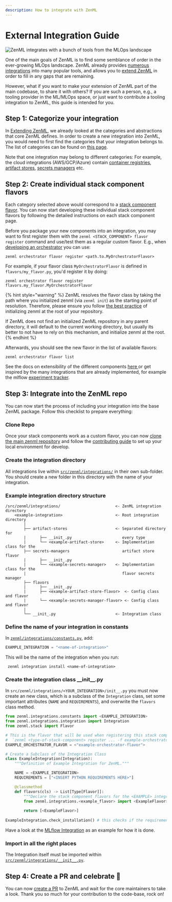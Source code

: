 ```yaml
---
description: How to integrate with ZenML
---
```


# External Integration Guide

![ZenML integrates with a bunch of tools from the MLOps landscape](../assets/sam-side-by-side-full-text.png)

One of the main goals of ZenML is to find some semblance of order in the 
ever-growing MLOps landscape. ZenML already provides 
[numerous integrations](https://zenml.io/integrations) into many popular tools, 
and allows you to [extend ZenML](../advanced-guide/stacks/custom-flavors.md) 
in order to fill in any gaps that are remaining.

However, what if you want to make your extension of ZenML part of the main 
codebase, to share it with others? If you are such a person, e.g., a tooling 
provider in the ML/MLOps space, or just want to contribute a tooling integration 
to ZenML, this guide is intended for you.

## Step 1: Categorize your integration

In [Extending ZenML](../advanced-guide/stacks/custom-flavors.md), 
we already looked at the categories and abstractions that core ZenML defines. 
In order to create a new integration into ZenML, you would need to first find 
the categories that your integration belongs to. The list of categories can be 
found on [this page](../component-gallery/categories.md).

Note that one integration may belong to different categories: For example, the 
cloud integrations (AWS/GCP/Azure) contain 
[container registries](../component-gallery/container-registries/container-registries.md), 
[artifact stores](../component-gallery/artifact-stores/artifact-stores.md), 
[secrets managers](../component-gallery/secrets-managers/secrets-managers.md) 
etc.

## Step 2: Create individual stack component flavors

Each category selected above would correspond to a 
[stack component flavor](../starter-guide/stacks/stacks.md). You can now start 
developing these individual stack component flavors by following the detailed 
instructions on each stack component page.

Before you package your new components into an integration, you may want to 
first register them with the `zenml <STACK_COMPONENT> flavor register` command 
and use/test them as a regular custom flavor. E.g., when 
[developing an orchestrator](../component-gallery/orchestrators/custom.md) 
you can use:

```shell
zenml orchestrator flavor register <path.to.MyOrchestratorFlavor>
```

For example, if your flavor class `MyOrchestratorFlavor` is defined in `flavors/my_flavor.py`,
you'd register it by doing:

```shell
zenml orchestrator flavor register flavors.my_flavor.MyOrchestratorFlavor
```

{% hint style="warning" %}
ZenML resolves the flavor class by taking the path where you initialized zenml
(via `zenml init`) as the starting point of resolution. Therefore, please ensure
you follow [the best practice](../../guidelines/best-practices.md) of initializing
zenml at the root of your repository.

If ZenML does not find an initialized ZenML repository in any parent directory, it
will default to the current working directory, but usually its better to not have to
rely on this mechanism, and initialize zenml at the root.
{% endhint %}

Afterwards, you should see the new flavor in the list of available flavors:

```shell
zenml orchestrator flavor list
```

See the docs on extensibility of the different components 
[here ](../advanced-guide/stacks/custom-flavors.md) or get inspired 
by the many integrations that are already implemented, for example the mlflow 
[experiment tracker](https://github.com/zenml-io/zenml/blob/main/src/zenml/integrations/mlflow/experiment_trackers/mlflow_experiment_tracker.py).

## Step 3: Integrate into the ZenML repo

You can now start the process of including your integration into the base ZenML 
package. Follow this checklist to prepare everything:

### Clone Repo

Once your stack components work as a custom flavor, you can now 
[clone the main zenml repository](https://github.com/zenml-io/zenml) and follow 
the [contributing guide](https://github.com/zenml-io/zenml/blob/main/CONTRIBUTING.md) 
to set up your local environment for develop.

### **Create the integration directory**

All integrations live within [`src/zenml/integrations/`](https://github.com/zenml-io/zenml/tree/main/src/zenml/integrations) 
in their own sub-folder. You should create a new folder in this directory with 
the name of your integration.


### Example integration directory structure

```
/src/zenml/integrations/                        <- ZenML integration directory
    <example-integration>                       <- Root integration directory
        |
        ├── artifact-stores                     <- Separated directory for  
        |      ├── __init_.py                      every type
        |      └── <example-artifact-store>     <- Implementation class for the  
        ├── secrets-managers                       artifact store flavor
        |      ├── __init_.py
        |      └── <example-secrets-manager>    <- Implementation class for the  
        |                                          flavor secrets manager
        ├── flavors 
        |      ├── __init_.py 
        |      ├── <example-artifact-store-flavor>  <- Config class and flavor
        |      └── <example-secrets-manager-flavor> <- Config class and flavor
        |
        └── __init_.py                          <- Integration class 
```

### Define the name of your integration in constants

In [`zenml/integrations/constants.py`](https://github.com/zenml-io/zenml/blob/main/src/zenml/integrations/constants.py), add:

```python
EXAMPLE_INTEGRATION = "<name-of-integration>"
```

This will be the name of the integration when you run:

```shell
 zenml integration install <name-of-integration>
```

### Create the integration class \_\_init\_\_.py

In `src/zenml/integrations/<YOUR_INTEGRATION>/init__.py` you must now 
create an new class, which is a subclass of the `Integration` class, set some 
important attributes (`NAME` and `REQUIREMENTS`), and overwrite the `flavors` 
class method.

```python
from zenml.integrations.constants import <EXAMPLE_INTEGRATION>
from zenml.integrations.integration import Integration
from zenml.stack import Flavor

# This is the flavor that will be used when registering this stack component
#  `zenml <type-of-stack-component> register ... -f example-orchestrator-flavor`
EXAMPLE_ORCHESTRATOR_FLAVOR = <"example-orchestrator-flavor">

# Create a Subclass of the Integration Class
class ExampleIntegration(Integration):
    """Definition of Example Integration for ZenML."""

    NAME = <EXAMPLE_INTEGRATION>
    REQUIREMENTS = ["<INSERT PYTHON REQUIREMENTS HERE>"]

    @classmethod
    def flavors(cls) -> List[Type[Flavor]]:
        """Declare the stack component flavors for the <EXAMPLE> integration."""
        from zenml.integrations.<example_flavor> import <ExampleFlavor>
        
        return [<ExampleFlavor>]
        
ExampleIntegration.check_installation() # this checks if the requirements are installed
```

Have a look at the [MLflow Integration](https://github.com/zenml-io/zenml/blob/main/src/zenml/integrations/mlflow/__init__.py) 
as an example for how it is done.

### Import in all the right places

The Integration itself must be imported within 
[`src/zenml/integrations/__init__.py`](https://github.com/zenml-io/zenml/blob/main/src/zenml/integrations/\_\_init\_\_.py).


## Step 4: Create a PR and celebrate :tada:

You can now [create a PR](https://github.com/zenml-io/zenml/compare) to ZenML 
and wait for the core maintainers to take a look. Thank you so much for your 
contribution to the code-base, rock on!